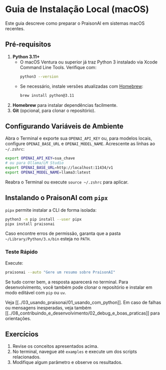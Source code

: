 # Guia de Instalação Local (macOS)

Este guia descreve como preparar o PraisonAI em sistemas macOS recentes.

## Pré‑requisitos

1. **Python 3.11+**
   - O macOS Ventura ou superior já traz Python 3 instalado via Xcode Command Line Tools. Verifique com:
     ```bash
     python3 --version
     ```
   - Se necessário, instale versões atualizadas com [Homebrew](https://brew.sh/):
     ```bash
     brew install python@3.11
     ```
2. **Homebrew** para instalar dependências facilmente.
3. **Git** (opcional, para clonar o repositório).

## Configurando Variáveis de Ambiente

Abra o Terminal e exporte sua `OPENAI_API_KEY` ou, para modelos locais, configure `OPENAI_BASE_URL` e `OPENAI_MODEL_NAME`. Acrescente as linhas ao `~/.zshrc`:
```bash
export OPENAI_API_KEY=sua_chave
# ou para Ollama/LM Studio
export OPENAI_BASE_URL=http://localhost:11434/v1
export OPENAI_MODEL_NAME=llama3:latest
```
Reabra o Terminal ou execute `source ~/.zshrc` para aplicar.

## Instalando o PraisonAI com `pipx`

`pipx` permite instalar a CLI de forma isolada:
```bash
python3 -m pip install --user pipx
pipx install praisonai
```
Caso encontre erros de permissão, garanta que a pasta `~/Library/Python/3.x/bin` esteja no `PATH`.

### Teste Rápido

Execute:
```bash
praisonai --auto "Gere um resumo sobre PraisonAI"
```
Se tudo correr bem, a resposta aparecerá no terminal. Para desenvolvimento, você também pode clonar o repositório e instalar em modo editável com `pip` ou `uv`.

Veja [[../03_usando_praisonai/01_usando_com_python]].
Em caso de falhas ou mensagens inesperadas, veja também [[../08_contribuindo_e_desenvolvimento/02_debug_e_boas_praticas]] para orientações.

## Exercícios

1. Revise os conceitos apresentados acima.
2. No terminal, navegue até `examples` e execute um dos scripts relacionados.
3. Modifique algum parâmetro e observe os resultados.
